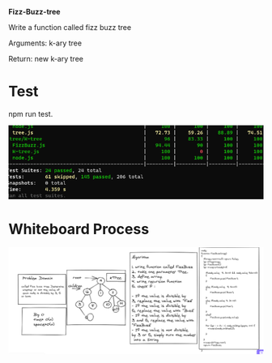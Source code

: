 **Fizz-Buzz-tree**

Write a function called fizz buzz tree

Arguments: k-ary tree

Return: new k-ary tree

# Test
 
npm run test.

![test](KtreeTest.PNG)

#  Whiteboard Process


![result](FizzBuzz.PNG)